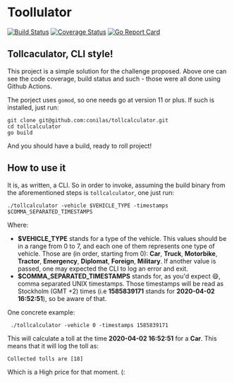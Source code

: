 # Toollulator

[![Build Status](https://github.com/conilas/tollcalculator/workflows/test%20and%20build/badge.svg)](https://github.com/conilas/tollcalculator/actions?workflow=test%20and%20build)
[![Coverage Status](https://coveralls.io/repos/github/conilas/tollcalculator/badge.svg?branch=master&kill_cache=1)](https://coveralls.io/github/conilas/tollcalculator?branch=master)
[![Go Report Card](https://goreportcard.com/badge/github.com/conilas/tollcalculator)](https://goreportcard.com/report/github.com/conilas/tollcalculator)


## Tollcaculator, CLI style!

This project is a simple solution for the challenge proposed. Above one can see the code coverage, build status and such - those were all done using Github Actions.

The porject uses `gomod`, so one needs go at version 11 or plus. If such is installed, just run:

```
git clone git@github.com:conilas/tollcalculator.git
cd tollcalculator
go build
```

And you should have a build, ready to roll project!

## How to use it

It is, as written, a CLI. So in order to invoke, assuming the build binary from the aforementioned steps is `tollcalculator`, one just run:

```
./tollcalculator -vehicle $VEHICLE_TYPE -timestamps $COMMA_SEPARATED_TIMESTAMPS
```

Where: 

- **$VEHICLE_TYPE** stands for a type of the vehicle. This values should be in a range from 0 to 7, and each one of them represents one type of vehicle. Those are (in order, starting from 0): **Car**, **Truck**, **Motorbike**, **Tractor**, **Emergency**, **Diplomat**, **Foreign**, **Military**. If another value is passed, one may expected the CLI to log an error and exit.
- **$COMMA_SEPARATED_TIMESTAMPS** stands for, as you'd expect :smile:, comma separated UNIX timestamps. Those timestamps will be read as Stockholm (GMT +2) times (i.e **1585839171** stands for **2020-04-02 16:52:51**), so be aware of that.

One concrete example:

```
 ./tollcalculator -vehicle 0 -timestamps 1585839171
```

This will calculate a toll at the time **2020-04-02 16:52:51** for a **Car**. This means that it will log the toll as:

```
Collected tolls are [18]
```

Which is a High price for that moment. (:
